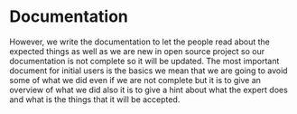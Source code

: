 # Documentation
However, we write the documentation to let the people read about the expected things as well as we are new in open source project so our documentation is not complete so it will be updated. The most important document for initial users is the basics we mean that we are going to avoid some of what we did even if we are not complete but it is to give an overview of what we did also it is to give a hint about what the expert does and what is the things that it will be accepted.         
        
